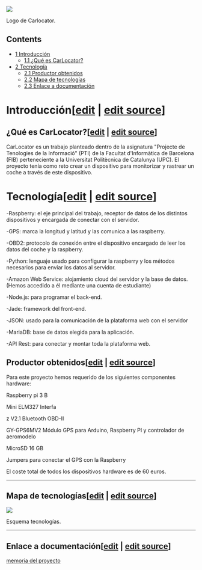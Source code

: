 [![](images/300px-Logo\_carlocator.png)](/pti/index.php/File:Logo_carlocator.png)

Logo de Carlocator.

## Contents

* [1 Introducción](#Introducci.C3.B3n)
  + [1.1 ¿Qué es CarLocator?](#.C2.BFQu.C3.A9_es_CarLocator.3F)
* [2 Tecnología](#Tecnolog.C3.ADa)
  + [2.1 Productor obtenidos](#Productor_obtenidos)
  + [2.2 Mapa de tecnologías](#Mapa_de_tecnolog.C3.ADas)
  + [2.3 Enlace a documentación](#Enlace_a_documentaci.C3.B3n)

# Introducción[[edit](/pti/index.php?title=Categor%C3%ADa:Carlocator&veaction=edit&section=1 "Edit section: Introducción") | [edit source](/pti/index.php?title=Categor%C3%ADa:Carlocator&action=edit&section=1 "Edit section: Introducción")]

## ¿Qué es CarLocator?[[edit](/pti/index.php?title=Categor%C3%ADa:Carlocator&veaction=edit&section=2 "Edit section: ¿Qué es CarLocator?") | [edit source](/pti/index.php?title=Categor%C3%ADa:Carlocator&action=edit&section=2 "Edit section: ¿Qué es CarLocator?")]

CarLocator es un trabajo planteado dentro de la asignatura "Projecte de Tenologies de la Informació" (PTI) de la Facultat d'Informàtica de Barcelona (FIB) perteneciente a la Universitat Politècnica de Catalunya (UPC). El proyecto tenía como reto crear un dispositivo para monitorizar y rastrear un coche a través de este dispositivo.

# Tecnología[[edit](/pti/index.php?title=Categor%C3%ADa:Carlocator&veaction=edit&section=3 "Edit section: Tecnología") | [edit source](/pti/index.php?title=Categor%C3%ADa:Carlocator&action=edit&section=3 "Edit section: Tecnología")]

-Raspberry: el eje principal del trabajo, receptor de datos de los distintos dispositivos y encargada de conectar con el servidor.

-GPS: marca la longitud y latitud y las comunica a las raspberry.

-OBD2: protocolo de conexión entre el dispositivo encargado de leer los datos del coche y la raspberry.

-Python: lenguaje usado para configurar la raspberry y los métodos necesarios para enviar los datos al servidor.

-Amazon Web Service: alojamiento cloud del servidor y la base de datos. (Hemos accedido a él mediante una cuenta de estudiante)

-Node.js: para programar el back-end.

-Jade: framework del front-end.

-JSON: usado para la comunicación de la plataforma web con el servidor

-MariaDB: base de datos elegida para la aplicación.

-API Rest: para conectar y montar toda la plataforma web.

## Productor obtenidos[[edit](/pti/index.php?title=Categor%C3%ADa:Carlocator&veaction=edit&section=4 "Edit section: Productor obtenidos") | [edit source](/pti/index.php?title=Categor%C3%ADa:Carlocator&action=edit&section=4 "Edit section: Productor obtenidos")]

Para este proyecto hemos requerido de los siguientes componentes hardware:

Raspberry pi 3 B

Mini ELM327 Interfa

z V2.1 Bluetooth OBD-II

GY-GPS6MV2 Módulo GPS para Arduino, Raspberry PI y controlador de aeromodelo

MicroSD 16 GB

Jumpers para conectar el GPS con la Raspberry

El coste total de todos los dispositivos hardware es de 60 euros.

---

## Mapa de tecnologías[[edit](/pti/index.php?title=Categor%C3%ADa:Carlocator&veaction=edit&section=5 "Edit section: Mapa de tecnologías") | [edit source](/pti/index.php?title=Categor%C3%ADa:Carlocator&action=edit&section=5 "Edit section: Mapa de tecnologías")]

[![](images/500px-Esquema\_CARLOCATOR.png)](/pti/index.php/File:Esquema_CARLOCATOR.png)

Esquema tecnologías.

---

## Enlace a documentación[[edit](/pti/index.php?title=Categor%C3%ADa:Carlocator&veaction=edit&section=6 "Edit section: Enlace a documentación") | [edit source](/pti/index.php?title=Categor%C3%ADa:Carlocator&action=edit&section=6 "Edit section: Enlace a documentación")]

[memoria del proyecto](https://drive.google.com/open?id=1mPHUGXxl0o8W50Ioqq0Df53UF6NUCq72)